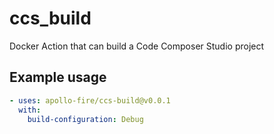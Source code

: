 # ccs_build
Docker Action that can build a Code Composer Studio project

## Example usage
```yaml
- uses: apollo-fire/ccs-build@v0.0.1
  with:
    build-configuration: Debug
```
